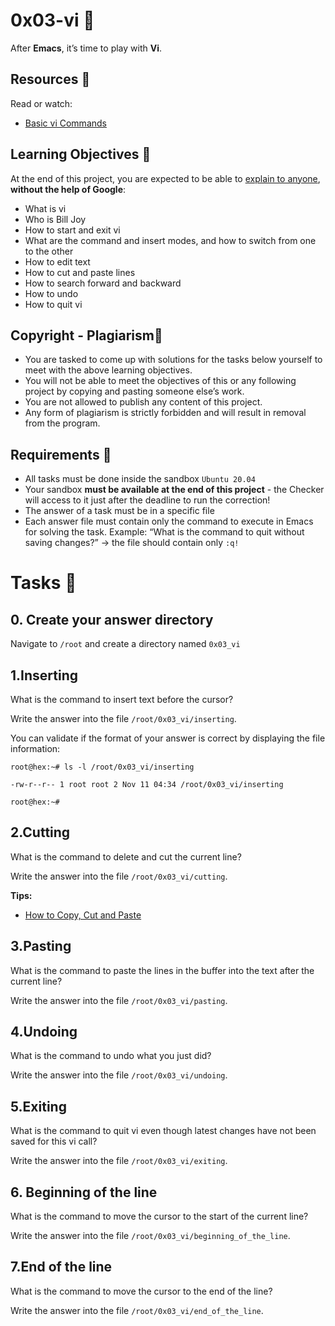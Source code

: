 # 0x03-vi :file_folder:
After **Emacs**, it’s time to play with **Vi**.
## Resources :open_book:
Read or watch:

- [Basic vi Commands](https://www.cs.colostate.edu/helpdocs/vi.html)

## Learning Objectives :page_with_curl:
At the end of this project, you are expected to be able to [explain to anyone](https://fs.blog/feynman-learning-technique/?fbclid=IwAR2K5_BGPVo0QjJXkOIIqNsqcXK4lTskPWJvA0asKQIGtCPWaQBdKmj1Ztg), **without the help of Google**:
- What is vi
- Who is Bill Joy
- How to start and exit vi
- What are the command and insert modes, and how to switch from one to the other
- How to edit text
- How to cut and paste lines
- How to search forward and backward
- How to undo
- How to quit vi

## Copyright - Plagiarism:stop_sign:
- You are tasked to come up with solutions for the tasks below yourself to meet with the above learning objectives.
- You will not be able to meet the objectives of this or any following project by copying and pasting someone else’s work.
- You are not allowed to publish any content of this project.
- Any form of plagiarism is strictly forbidden and will result in removal from the program.

## Requirements :bookmark:
- All tasks must be done inside the sandbox `Ubuntu 20.04`
- Your sandbox **must be available at the end of this project** - the Checker will access to it just after the deadline to run the correction!
- The answer of a task must be in a specific file
- Each answer file must contain only the command to execute in Emacs for solving the task. Example: “What is the command to quit without saving changes?” -> the file should contain only `:q!`

# Tasks :scroll:
## 0. Create your answer directory
Navigate to `/root` and create a directory named `0x03_vi`
## 1.Inserting
What is the command to insert text before the cursor?

Write the answer into the file `/root/0x03_vi/inserting`.

You can validate if the format of your answer is correct by displaying the file information:
~~~~
root@hex:~# ls -l /root/0x03_vi/inserting

-rw-r--r-- 1 root root 2 Nov 11 04:34 /root/0x03_vi/inserting

root@hex:~#
~~~~
## 2.Cutting
What is the command to delete and cut the current line?

Write the answer into the file `/root/0x03_vi/cutting`.

**Tips:**

- [How to Copy, Cut and Paste](https://linuxize.com/post/how-to-copy-cut-paste-in-vim/)
## 3.Pasting
What is the command to paste the lines in the buffer into the text after the current line?

Write the answer into the file `/root/0x03_vi/pasting`.

## 4.Undoing
What is the command to undo what you just did?

Write the answer into the file `/root/0x03_vi/undoing`.

## 5.Exiting
What is the command to quit vi even though latest changes have not been saved for this vi call?

Write the answer into the file `/root/0x03_vi/exiting`.

## 6. Beginning of the line
What is the command to move the cursor to the start of the current line?

Write the answer into the file `/root/0x03_vi/beginning_of_the_line`.

## 7.End of the line
What is the command to move the cursor to the end of the line?

Write the answer into the file `/root/0x03_vi/end_of_the_line`.
